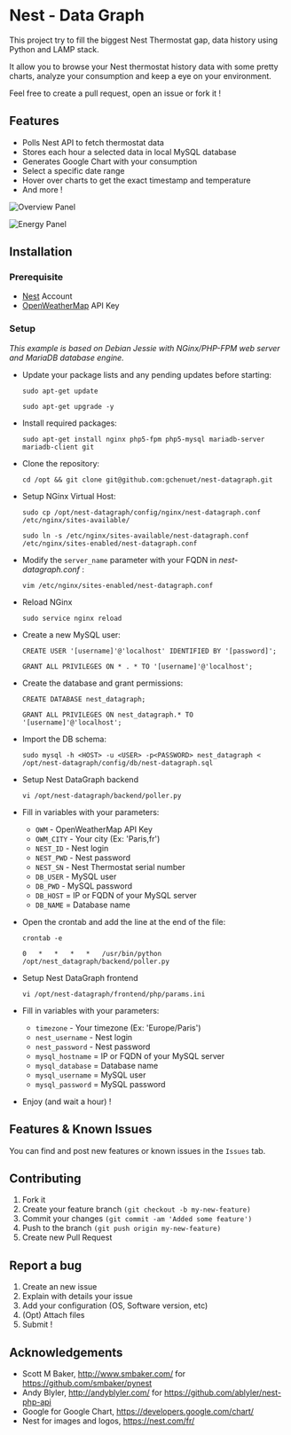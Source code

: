 # Nest - Data Graph

This project try to fill the biggest Nest Thermostat gap, data history using Python and LAMP stack.   

It allow you to browse your Nest thermostat history data with some pretty charts, analyze your consumption and keep a eye on your environment.

Feel free to create a pull request, open an issue or fork it !

## Features

* Polls Nest API to fetch thermostat data
* Stores each hour a selected data in local MySQL database
* Generates Google Chart with your consumption
* Select a specific date range
* Hover over charts to get the exact timestamp and temperature
* And more !

![Overview Panel](https://github.com/gchenuet/nest-datagraph/raw/master/README/overview.png "Overview Panel")   

![Energy Panel](https://github.com/gchenuet/nest-datagraph/raw/master/README/energy.png "Energy Panel")

## Installation

### Prerequisite

* [Nest](https://nest.com) Account
* [OpenWeatherMap](http://openweathermap.org/) API Key

### Setup

_This example is based on Debian Jessie with NGinx/PHP-FPM web server and MariaDB database engine._

* Update your package lists and any pending updates before starting:					
			
	```
	sudo apt-get update
	```
			
	```
	sudo apt-get upgrade -y
	```
			
* Install required packages:
			
	```
	sudo apt-get install nginx php5-fpm php5-mysql mariadb-server mariadb-client git
	```
			
* Clone the repository:
	```
	cd /opt && git clone git@github.com:gchenuet/nest-datagraph.git
	```
			
* Setup NGinx Virtual Host:
	```
	sudo cp /opt/nest-datagraph/config/nginx/nest-datagraph.conf /etc/nginx/sites-available/
	```
			
	```
	sudo ln -s /etc/nginx/sites-available/nest-datagraph.conf /etc/nginx/sites-enabled/nest-datagraph.conf
	```
			
* Modify the `server_name` parameter with your FQDN in _nest-datagraph.conf_	:
	```
	vim /etc/nginx/sites-enabled/nest-datagraph.conf
	```
			
* Reload NGinx				
	```
	sudo service nginx reload
	```
			
* Create a new MySQL user:
	```
	CREATE USER '[username]'@'localhost' IDENTIFIED BY '[password]';
	```
			
	```
	GRANT ALL PRIVILEGES ON * . * TO '[username]'@'localhost';
	```
			
* Create the database and grant permissions:
	```
	CREATE DATABASE nest_datagraph;
	```
			
	```
	GRANT ALL PRIVILEGES ON nest_datagraph.* TO '[username]'@'localhost';
	```
			
* Import the DB schema:
	```
	sudo mysql -h <HOST> -u <USER> -p<PASSWORD> nest_datagraph < /opt/nest-datagraph/config/db/nest-datagraph.sql
	```
			
* Setup Nest DataGraph backend
	```
	vi /opt/nest-datagraph/backend/poller.py
	```
			
* Fill in variables with your parameters:         
    * `OWM` - OpenWeatherMap API Key
    * `OWM_CITY` - Your city (Ex: 'Paris,fr')
    * `NEST_ID` - Nest login
    * `NEST_PWD` - Nest password
    * `NEST_SN` - Nest Thermostat serial number
    * `DB_USER` - MySQL user
    * `DB_PWD` - MySQL password
    * `DB_HOST` = IP or FQDN of your MySQL server
    * `DB_NAME` = Database name
			
* Open the crontab and add the line at the end of the file:
	```
	crontab -e
	```
			
	```
	0   *   *   *   *   /usr/bin/python /opt/nest_datagraph/backend/poller.py
	```
			
* Setup Nest DataGraph frontend
	```
	vi /opt/nest-datagraph/frontend/php/params.ini
	```
			
* Fill in variables with your parameters:
    * `timezone` - Your timezone (Ex: 'Europe/Paris')
    * `nest_username` - Nest login
    * `nest_password` - Nest password
    * `mysql_hostname` = IP or FQDN of your MySQL server
    * `mysql_database` = Database name
    * `mysql_username` = MySQL user
    * `mysql_password` = MySQL password
			
* Enjoy (and wait a hour) !
			
## Features & Known Issues

You can find and post new features or known issues in the ``Issues`` tab.

## Contributing     

1. Fork it
2. Create your feature branch ``(git checkout -b my-new-feature)``
3. Commit your changes ``(git commit -am 'Added some feature')``
4. Push to the branch ``(git push origin my-new-feature)``
5. Create new Pull Request

## Report a bug   

1. Create an new issue
2. Explain with details your issue
3. Add your configuration (OS, Software version, etc)
4. (Opt) Attach files
5. Submit !

## Acknowledgements

* Scott M Baker, http://www.smbaker.com/ for https://github.com/smbaker/pynest
* Andy Blyler, http://andyblyler.com/ for https://github.com/ablyler/nest-php-api
* Google for Google Chart, https://developers.google.com/chart/
* Nest for images and logos, https://nest.com/fr/
